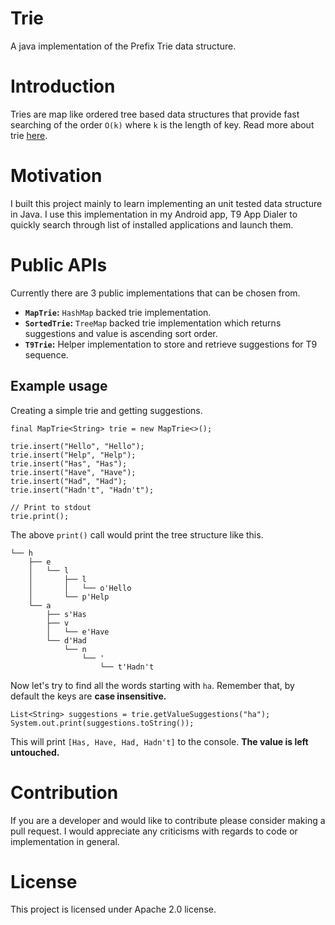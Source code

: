 # Trie
A java implementation of the Prefix Trie data structure.

# Introduction
Tries are map like ordered tree based data structures that provide fast searching of the order `O(k)` where `k` is the length of key. Read more about trie [here](https://en.wikipedia.org/wiki/Trie).

# Motivation
I built this project mainly to learn implementing an unit tested data structure in Java. I use this implementation in my Android app, T9 App Dialer to quickly search through list of installed applications and launch them.

# Public APIs
Currently there are 3 public implementations that can be chosen from.

 - **`MapTrie`:** `HashMap` backed trie implementation. 
 - **`SortedTrie`:** `TreeMap` backed trie implementation which returns suggestions and value is ascending sort order.
 - **`T9Trie`:** Helper implementation to store and retrieve suggestions for T9 sequence.

## Example usage
Creating a simple trie and getting suggestions.

    final MapTrie<String> trie = new MapTrie<>();

    trie.insert("Hello", "Hello");
    trie.insert("Help", "Help");
    trie.insert("Has", "Has");
    trie.insert("Have", "Have");
    trie.insert("Had", "Had");
    trie.insert("Hadn't", "Hadn't");
        
    // Print to stdout
    trie.print();

The above `print()` call would print the tree structure like this.

    └── h
        ├── e
        │   └── l
        │       ├── l
        │       │   └── o'Hello
        │       └── p'Help
        └── a
            ├── s'Has
            ├── v
            │   └── e'Have
            └── d'Had
                └── n
                    └── '
                        └── t'Hadn't
Now let's try to find all the words starting with `ha`. Remember that, by default the keys are **case insensitive.**

    List<String> suggestions = trie.getValueSuggestions("ha");
    System.out.print(suggestions.toString());
This will print `[Has, Have, Had, Hadn't]` to the console. **The value is left untouched.**

# Contribution
If you are a developer and would like to contribute please consider making a pull request. I would appreciate any criticisms with regards to code or implementation in general.

# License
This project is licensed under Apache 2.0 license.


